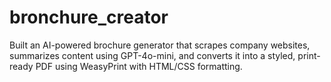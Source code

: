 # bronchure_creator
Built an AI-powered brochure generator that scrapes company websites, summarizes content using GPT-4o-mini, and converts it into a styled, print-ready PDF using WeasyPrint with HTML/CSS formatting.
